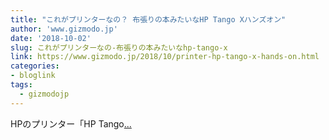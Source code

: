 ```yaml
---
title: "これがプリンターなの？ 布張りの本みたいなHP Tango Xハンズオン"
author: 'www.gizmodo.jp'
date: '2018-10-02'
slug: これがプリンターなの-布張りの本みたいなhp-tango-x
link: https://www.gizmodo.jp/2018/10/printer-hp-tango-x-hands-on.html
categories:
- bloglink
tags:
  - gizmodojp
---
```


HPのプリンター「HP Tango[... <i class="fas fa-external-link-alt"></i>](https://www.gizmodo.jp/2018/10/printer-hp-tango-x-hands-on.html)

